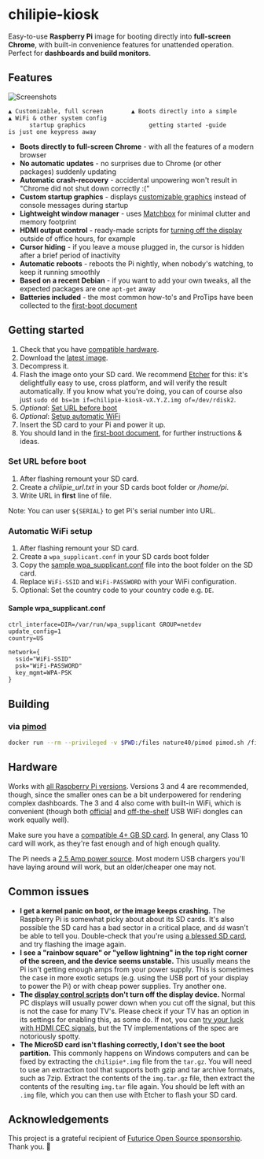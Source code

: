 # chilipie-kiosk

Easy-to-use **Raspberry Pi** image for booting directly into **full-screen Chrome**, with built-in convenience features for unattended operation. Perfect for **dashboards and build monitors**.

## Features

![Screenshots](https://github.com/futurice/chilipie-kiosk/blob/master/docs/screenshot.png)

```
▲ Customizable, full screen        ▲ Boots directly into a simple     ▲ WiFi & other system config
      startup graphics                  getting started -guide          is just one keypress away
```

- **Boots directly to full-screen Chrome** - with all the features of a modern browser
- **No automatic updates** - no surprises due to Chrome (or other packages) suddenly updating
- **Automatic crash-recovery** - accidental unpowering won't result in "Chrome did not shut down correctly :("
- **Custom startup graphics** - displays [customizable graphics](home/background.png) instead of console messages during startup
- **Lightweight window manager** - uses [Matchbox](https://www.yoctoproject.org/tools-resources/projects/matchbox) for minimal clutter and memory footprint
- **HDMI output control** - ready-made scripts for [turning off the display](home/crontab.example) outside of office hours, for example
- **Cursor hiding** - if you leave a mouse plugged in, the cursor is hidden after a brief period of inactivity
- **Automatic reboots** - reboots the Pi nightly, when nobody's watching, to keep it running smoothly
- **Based on a recent Debian** - if you want to add your own tweaks, all the expected packages are one `apt-get` away
- **Batteries included** - the most common how-to's and ProTips have been collected to the [first-boot document](docs/first-boot.md)

## Getting started

1. Check that you have [compatible hardware](#hardware).
2. Download the [latest image](https://github.com/futurice/chilipie-kiosk/releases).
3. Decompress it.
4. Flash the image onto your SD card. We recommend [Etcher](https://etcher.io/) for this: it's delightfully easy to use, cross platform, and will verify the result automatically. If you know what you're doing, you can of course also just `sudo dd bs=1m if=chilipie-kiosk-vX.Y.Z.img of=/dev/rdisk2`.
5. *Optional*: [Set URL before boot](#set-url-before-boot)
6. *Optional*: [Setup automatic WiFi](#automatic-wifi-setup)
7. Insert the SD card to your Pi and power it up.
8. You should land in the [first-boot document](docs/first-boot.md), for further instructions & ideas.

### Set URL before boot

1. After flashing remount your SD card.
2. Create a *chilipie_url.txt* in your SD cards boot folder or */home/pi*.
3. Write URL in **first** line of file.

Note: You can user `${SERIAL}` to get Pi's serial number into URL.  

### Automatic WiFi setup

1. After flashing remount your SD card.
2. Create a `wpa_supplicant.conf` in your SD cards boot folder
3. Copy the [sample wpa_supplicant.conf](#sample-wpasupplicantconf) file into the boot folder on the SD card.
4. Replace `WiFi-SSID` and `WiFi-PASSWORD` with your WiFi configuration.
5. Optional: Set the country code to your country code e.g. `DE`.

#### Sample wpa_supplicant.conf
```
ctrl_interface=DIR=/var/run/wpa_supplicant GROUP=netdev
update_config=1
country=US

network={
  ssid="WiFi-SSID"
  psk="WiFi-PASSWORD"
  key_mgmt=WPA-PSK
}
```

## Building

### via [pimod](https://github.com/Nature40/pimod)

```sh
docker run --rm --privileged -v $PWD:/files nature40/pimod pimod.sh /files/chilipie-kiosk.pifile
```

## Hardware

Works with [all Raspberry Pi versions](https://www.raspberrypi.org/products/). Versions 3 and 4 are recommended, though, since the smaller ones can be a bit underpowered for rendering complex dashboards. The 3 and 4 also come with built-in WiFi, which is convenient (though both [official](https://www.raspberrypi.org/products/raspberry-pi-usb-wifi-dongle/) and [off-the-shelf](https://elinux.org/RPi_USB_Wi-Fi_Adapters) USB WiFi dongles can work equally well).

Make sure you have a [compatible 4+ GB SD card](http://elinux.org/RPi_SD_cards). In general, any Class 10 card will work, as they're fast enough and of high enough quality.

The Pi needs a [2.5 Amp power source](https://www.raspberrypi.org/documentation/hardware/raspberrypi/power/README.md). Most modern USB chargers you'll have laying around will work, but an older/cheaper one may not.

## Common issues

- **I get a kernel panic on boot, or the image keeps crashing.** The Raspberry Pi is somewhat picky about about its SD cards. It's also possible the SD card has a bad sector in a critical place, and `dd` wasn't be able to tell you. Double-check that you're using [a blessed SD card](http://elinux.org/RPi_SD_cards), and try flashing the image again.
- **I see a "rainbow square" or "yellow lightning" in the top right corner of the screen, and the device seems unstable.** This usually means the Pi isn't getting enough amps from your power supply. This is sometimes the case in more exotic setups (e.g. using the USB port of your display to power the Pi) or with cheap power supplies. Try another one.
- **The [display control scripts](home/display-on.sh) don't turn off the display device.** Normal PC displays will usually power down when you cut off the signal, but this is not the case for many TV's. Please check if your TV has an option in its settings for enabling this, as some do. If not, you can [try your luck with HDMI CEC signals](http://raspberrypi.stackexchange.com/questions/9142/commands-for-using-cec-client), but the TV implementations of the spec are notoriously spotty.
- **The MicroSD card isn't flashing correctly, I don't see the boot partition.** This commonly happens on Windows computers and can be fixed by extracting the `chilipie*.img` file from the `tar.gz`. You will need to use an extraction tool that supports both gzip and tar archive formats, such as 7zip. Extract the contents of the `img.tar.gz` file, then extract the contents of the resulting `img.tar` file again. You should be left with an `.img` file, which you can then use with Etcher to flash your SD card.

## Acknowledgements

This project is a grateful recipient of [Futurice Open Source sponsorship](http://futurice.com/blog/sponsoring-free-time-open-source-activities). Thank you. 🙇
